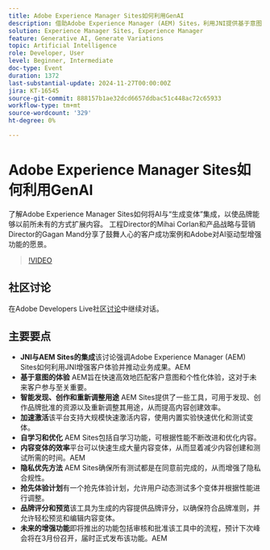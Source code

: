 ```yaml
---
title: Adobe Experience Manager Sites如何利用GenAI
description: 借助Adobe Experience Manager (AEM) Sites，利用JNI提供基于意图的体验、智能内容发现、快速激活、自学优化和隐私优先测试，以及即将推出的动态实验和品牌评分功能，从而增强客户体验并推动业务成果。
solution: Experience Manager Sites, Experience Manager
feature: Generative AI, Generate Variations
topic: Artificial Intelligence
role: Developer, User
level: Beginner, Intermediate
doc-type: Event
duration: 1372
last-substantial-update: 2024-11-27T00:00:00Z
jira: KT-16545
source-git-commit: 888157b1ae32dcd6657ddbac51c448ac72c65933
workflow-type: tm+mt
source-wordcount: '329'
ht-degree: 0%

---
```



# Adobe Experience Manager Sites如何利用GenAI

了解Adobe Experience Manager Sites如何将AI与“生成变体”集成，以使品牌能够以前所未有的方式扩展内容。 工程Director的Mihai Corlan和产品战略与营销Director的Gagan Mand分享了鼓舞人心的客户成功案例和Adobe对AI驱动型增强功能的愿景。

>[!VIDEO](https://video.tv.adobe.com/v/3439637/?learn=on&enablevpops)

## 社区讨论

在Adobe Developers Live社区[讨论](https://adobe.ly/40y5tUG)中继续对话。

## 主要要点

* **JNI与AEM Sites的集成**&#x200B;该讨论强调Adobe Experience Manager (AEM) Sites如何利用JNI增强客户体验并推动业务成果。&#x200B;AEM
* **基于意图的体验** AEM旨在快速高效地匹配客户意图和个性化体验，这对于未来客户参与至关重要。
* **智能发现、创作和重新调整用途** AEM Sites提供了一些工具，可用于发现、创作品牌批准的资源以及重新调整其用途，从而提高内容创建效率。
* **加速激活**&#x200B;该平台支持大规模快速激活内容，使用内置实验快速优化和测试变体。
* **自学习和优化** AEM Sites包括自学习功能，可根据性能不断改进和优化内容。
* **内容变体的效率**&#x200B;平台可以快速生成大量内容变体，从而显着减少内容创建和测试所需的时间。&#x200B;AEM
* **隐私优先方法** AEM Sites确保所有测试都是在同意前完成的，从而增强了隐私合规性。
* **抢先体验计划**&#x200B;有一个抢先体验计划，允许用户动态测试多个变体并根据性能进行调整。
* **品牌评分和预览**&#x200B;该工具为生成的内容提供品牌评分，以确保符合品牌准则，并允许轻松预览和编辑内容变体。
* **未来的增强功能**&#x200B;即将推出的功能包括审核和批准该工具中的流程，预计下次峰会将在3月份召开，届时正式发布该功能。&#x200B;AEM

